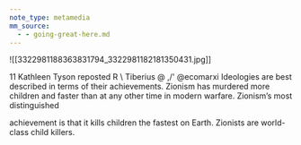 ```yaml
---
note_type: metamedia
mm_source:
  - - going-great-here.md
---
```


![[3322981188363831794_3322981182181350431.jpg]]

11 Kathleen Tyson reposted
R \\ Tiberius @
,/' @ecomarxi
Ideologies are best described in terms of their
achievements. Zionism has murdered more
children and faster than at any other time in
modern warfare. Zionism’s most distinguished

achievement is that it kills children the fastest
on Earth. Zionists are world-class child killers.

